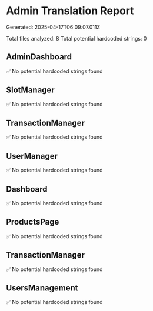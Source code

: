 # Admin Translation Report

Generated: 2025-04-17T06:09:07.011Z

Total files analyzed: 8
Total potential hardcoded strings: 0

## AdminDashboard

✅ No potential hardcoded strings found

## SlotManager

✅ No potential hardcoded strings found

## TransactionManager

✅ No potential hardcoded strings found

## UserManager

✅ No potential hardcoded strings found

## Dashboard

✅ No potential hardcoded strings found

## ProductsPage

✅ No potential hardcoded strings found

## TransactionManager

✅ No potential hardcoded strings found

## UsersManagement

✅ No potential hardcoded strings found

